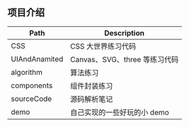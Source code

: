 ## 项目介绍

 | Path | Description 
  -|-
  CSS | CSS 大世界练习代码
  UIAndAnamited | Canvas、SVG、three 等练习代码
  algorithm | 算法练习
  components | 组件封装练习
  sourceCode | 源码解析笔记
  demo | 自己实现的一些好玩的小 demo